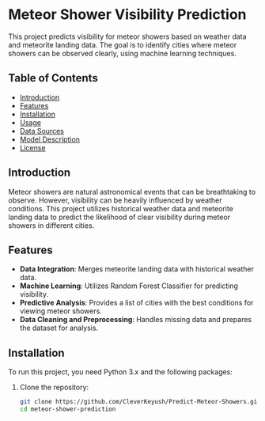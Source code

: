 # Meteor Shower Visibility Prediction

This project predicts visibility for meteor showers based on weather data and meteorite landing data. The goal is to identify cities where meteor showers can be observed clearly, using machine learning techniques.

## Table of Contents

- [Introduction](#introduction)
- [Features](#features)
- [Installation](#installation)
- [Usage](#usage)
- [Data Sources](#data-sources)
- [Model Description](#model-description)
- [License](#license)

## Introduction

Meteor showers are natural astronomical events that can be breathtaking to observe. However, visibility can be heavily influenced by weather conditions. This project utilizes historical weather data and meteorite landing data to predict the likelihood of clear visibility during meteor showers in different cities.

## Features

- **Data Integration**: Merges meteorite landing data with historical weather data.
- **Machine Learning**: Utilizes Random Forest Classifier for predicting visibility.
- **Predictive Analysis**: Provides a list of cities with the best conditions for viewing meteor showers.
- **Data Cleaning and Preprocessing**: Handles missing data and prepares the dataset for analysis.

## Installation

To run this project, you need Python 3.x and the following packages:

1. Clone the repository:
   ```bash
   git clone https://github.com/CleverKeyush/Predict-Meteor-Showers.git
   cd meteor-shower-prediction
